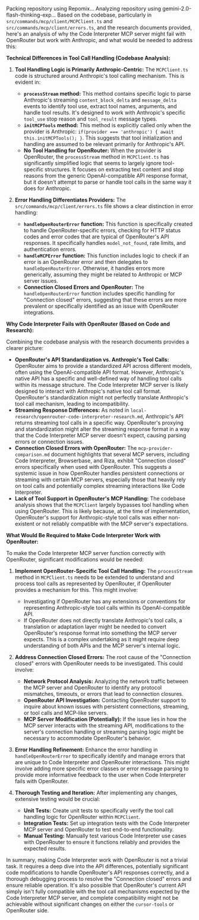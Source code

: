 Packing repository using Repomix...
Analyzing repository using gemini-2.0-flash-thinking-exp...
Based on the codebase, particularly in `src/commands/mcp/client/MCPClient.ts` and `src/commands/mcp/client/errors.ts`, and the research documents provided, here's an analysis of why the Code Interpreter MCP server might fail with OpenRouter but work with Anthropic, and what would be needed to address this:

**Technical Differences in Tool Call Handling (Codebase Analysis):**

1.  **Tool Handling Logic is Primarily Anthropic-Centric:** The `MCPClient.ts` code is structured around Anthropic's tool calling mechanism. This is evident in:
    *   **`processStream` method:** This method contains specific logic to parse Anthropic's streaming `content_block_delta` and `message_delta` events to identify tool use, extract tool names, arguments, and handle tool results. It's designed to work with Anthropic's specific `tool_use` stop reason and `tool_result` message types.
    *   **`initMCPTools` method:** This method is explicitly called only when the provider is Anthropic: `if(provider === 'anthropic') { await this.initMCPTools(); }`. This suggests that tool initialization and handling are assumed to be relevant primarily for Anthropic's API.
    *   **No Tool Handling for OpenRouter:**  When the provider is OpenRouter, the `processStream` method in `MCPClient.ts` has significantly simplified logic that seems to largely ignore tool-specific structures.  It focuses on extracting text content and stop reasons from the generic OpenAI-compatible API response format, but it doesn't attempt to parse or handle tool calls in the same way it does for Anthropic.

2.  **Error Handling Differentiates Providers:** The `src/commands/mcp/client/errors.ts` file shows a clear distinction in error handling:
    *   **`handleOpenRouterError` function:** This function is specifically created to handle OpenRouter-specific errors, checking for HTTP status codes and error codes that are typical of OpenRouter's API responses. It specifically handles `model_not_found`, rate limits, and authentication errors.
    *   **`handleMCPError` function:** This function includes logic to check if an error is an OpenRouter error and then delegates to `handleOpenRouterError`. Otherwise, it handles errors more generically, assuming they might be related to Anthropic or MCP server issues.
    *   **Connection Closed Errors and OpenRouter:**  The `handleOpenRouterError` function includes specific handling for "Connection closed" errors, suggesting that these errors are more prevalent or specifically identified as an issue with OpenRouter integrations.

**Why Code Interpreter Fails with OpenRouter (Based on Code and Research):**

Combining the codebase analysis with the research documents provides a clearer picture:

*   **OpenRouter's API Standardization vs. Anthropic's Tool Calls:** OpenRouter aims to provide a standardized API across different models, often using the OpenAI-compatible API format. However, Anthropic's native API has a specific and well-defined way of handling tool calls within its message structure. The Code Interpreter MCP server is likely designed to interact with Anthropic's native tool call format. OpenRouter's standardization might not perfectly translate Anthropic's tool call mechanism, leading to incompatibility.
*   **Streaming Response Differences:** As noted in `local-research/openrouter-code-interpreter-research.md`, Anthropic's API returns streaming tool calls in a specific way. OpenRouter's proxying and standardization might alter the streaming response format in a way that the Code Interpreter MCP server doesn't expect, causing parsing errors or connection issues.
*   **Connection Closed Errors with OpenRouter:** The `mcp-provider-comparison.md` document highlights that several MCP servers, including Code Interpreter, Browserbase, and Riza, exhibit "Connection closed" errors specifically when used with OpenRouter. This suggests a systemic issue in how OpenRouter handles persistent connections or streaming with certain MCP servers, especially those that heavily rely on tool calls and potentially complex streaming interactions like Code Interpreter.
*   **Lack of Tool Support in OpenRouter's MCP Handling:** The codebase analysis shows that the `MCPClient` largely bypasses tool handling when using OpenRouter. This is likely because, at the time of implementation, OpenRouter's support for Anthropic-style tool calls was either non-existent or not reliably compatible with the MCP server's expectations.

**What Would Be Required to Make Code Interpreter Work with OpenRouter:**

To make the Code Interpreter MCP server function correctly with OpenRouter, significant modifications would be needed:

1.  **Implement OpenRouter-Specific Tool Call Handling:** The `processStream` method in `MCPClient.ts` needs to be extended to understand and process tool calls as represented by OpenRouter, if OpenRouter provides a mechanism for this. This might involve:
    *   Investigating if OpenRouter has any extensions or conventions for representing Anthropic-style tool calls within its OpenAI-compatible API.
    *   If OpenRouter does not directly translate Anthropic's tool calls, a translation or adaptation layer might be needed to convert OpenRouter's response format into something the MCP server expects. This is a complex undertaking as it might require deep understanding of both APIs and the MCP server's internal logic.

2.  **Address Connection Closed Errors:** The root cause of the "Connection closed" errors with OpenRouter needs to be investigated. This could involve:
    *   **Network Protocol Analysis:**  Analyzing the network traffic between the MCP server and OpenRouter to identify any protocol mismatches, timeouts, or errors that lead to connection closures.
    *   **OpenRouter API Investigation:**  Contacting OpenRouter support to inquire about known issues with persistent connections, streaming, or tool calls and MCP-like servers.
    *   **MCP Server Modification (Potentially):** If the issue lies in how the MCP server interacts with the streaming API, modifications to the server's connection handling or streaming parsing logic might be necessary to accommodate OpenRouter's behavior.

3.  **Error Handling Refinement:** Enhance the error handling in `handleOpenRouterError` to specifically identify and manage errors that are unique to Code Interpreter and OpenRouter interactions. This might involve adding more specific error classes or error message parsing to provide more informative feedback to the user when Code Interpreter fails with OpenRouter.

4.  **Thorough Testing and Iteration:** After implementing any changes, extensive testing would be crucial:
    *   **Unit Tests:**  Create unit tests to specifically verify the tool call handling logic for OpenRouter within `MCPClient`.
    *   **Integration Tests:**  Set up integration tests with the Code Interpreter MCP server and OpenRouter to test end-to-end functionality.
    *   **Manual Testing:**  Manually test various Code Interpreter use cases with OpenRouter to ensure it functions reliably and provides the expected results.

In summary, making Code Interpreter work with OpenRouter is not a trivial task. It requires a deep dive into the API differences, potentially significant code modifications to handle OpenRouter's API responses correctly, and a thorough debugging process to resolve the "Connection closed" errors and ensure reliable operation. It's also possible that OpenRouter's current API simply isn't fully compatible with the tool call mechanisms expected by the Code Interpreter MCP server, and complete compatibility might not be achievable without significant changes on either the `cursor-tools` or OpenRouter side.